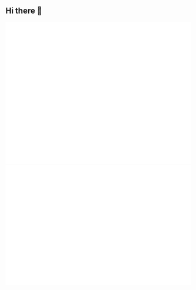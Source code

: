 ## Hi there 👋
<picture>
  <img src="/github-metrics.svg" alt="Metrics">
  <img src="/metrics.plugin.isocalendar.fullyear.svg">
</picture>
